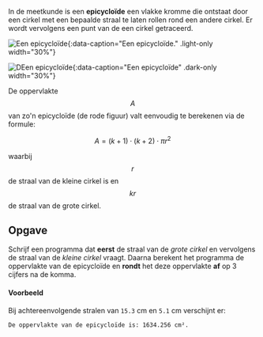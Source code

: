 In de meetkunde is een **epicycloïde** een vlakke kromme die ontstaat door een cirkel met een bepaalde straal te laten rollen rond een andere cirkel. Er wordt vervolgens een punt van de een cirkel getraceerd.

![Een epicycloïde](media/image.png "Een epicycloïde."){:data-caption="Een epicycloïde." .light-only width="30%"}

![DEen epicycloïde](media/image_dark.png "Een epicycloïde"){:data-caption="Een epicycloïde" .dark-only width="30%"}

De oppervlakte $$A$$ van zo'n epicycloïde (de rode figuur) valt eenvoudig te berekenen via de formule:

$$
    A = (k+1)\cdot (k+2)\cdot \pi r^2
$$

waarbij $$r$$ de straal van de kleine cirkel is en $$kr$$ de straal van de grote cirkel. 

## Opgave
Schrijf een programma dat **eerst** de straal van de *grote cirkel* en vervolgens de straal van de *kleine cirkel* vraagt. Daarna berekent het programma de oppervlakte van de epicycloïde en **rondt** het deze oppervlakte **af** op 3 cijfers na de komma.

#### Voorbeeld

Bij achtereenvolgende stralen van `15.3` cm en `5.1` cm verschijnt er:

```
De oppervlakte van de epicycloïde is: 1634.256 cm².
```
